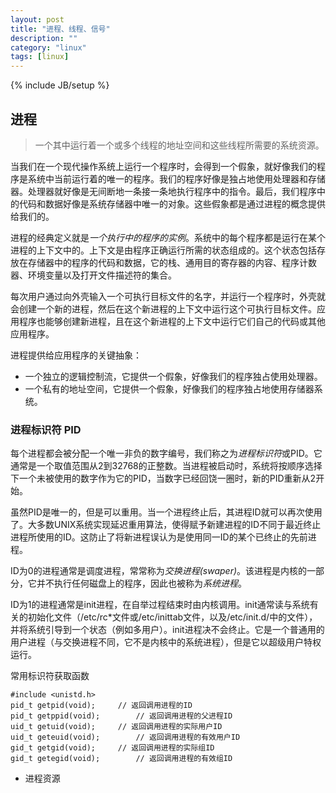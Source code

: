 ```yaml
---
layout: post
title: "进程、线程、信号"
description: ""
category: "linux"
tags: [linux]
---
```

{% include JB/setup %}

## 进程

> 一个其中运行着一个或多个线程的地址空间和这些线程所需要的系统资源。

当我们在一个现代操作系统上运行一个程序时，会得到一个假象，就好像我们的程序是系统中当前运行着的唯一的程序。我们的程序好像是独占地使用处理器和存储器。处理器就好像是无间断地一条接一条地执行程序中的指令。最后，我们程序中的代码和数据好像是系统存储器中唯一的对象。这些假象都是通过进程的概念提供给我们的。

进程的经典定义就是*一个执行中的程序的实例*。系统中的每个程序都是运行在某个进程的上下文中的。上下文是由程序正确运行所需的状态组成的。这个状态包括存放在存储器中的程序的代码和数据，它的栈、通用目的寄存器的内容、程序计数器、环境变量以及打开文件描述符的集合。

每次用户通过向外壳输入一个可执行目标文件的名字，并运行一个程序时，外壳就会创建一个新的进程，然后在这个新进程的上下文中运行这个可执行目标文件。应用程序也能够创建新进程，且在这个新进程的上下文中运行它们自己的代码或其他应用程序。

进程提供给应用程序的关键抽象：

* 一个独立的逻辑控制流，它提供一个假象，好像我们的程序独占使用处理器。
* 一个私有的地址空间，它提供一个假象，好像我们的程序独占地使用存储器系统。

### 进程标识符 PID

每个进程都会被分配一个唯一非负的数字编号，我们称之为*进程标识符*或PID。它通常是一个取值范围从2到32768的正整数。当进程被启动时，系统将按顺序选择下一个未被使用的数字作为它的PID，当数字已经回饶一圈时，新的PID重新从2开始。

虽然PID是唯一的，但是可以重用。当一个进程终止后，其进程ID就可以再次使用了。大多数UNIX系统实现延迟重用算法，使得赋予新建进程的ID不同于最近终止进程所使用的ID。这防止了将新进程误认为是使用同一ID的某个已终止的先前进程。

ID为0的进程通常是调度进程，常常称为*交换进程(swaper)*。该进程是内核的一部分，它并不执行任何磁盘上的程序，因此也被称为*系统进程*。

ID为1的进程通常是init进程，在自举过程结束时由内核调用。init通常读与系统有关的初始化文件（/etc/rc*文件或/etc/inittab文件，以及/etc/init.d/中的文件），并将系统引导到一个状态（例如多用户）。init进程决不会终止。它是一个普通用的用户进程（与交换进程不同，它不是内核中的系统进程），但是它以超级用户特权运行。

常用标识符获取函数

	#include <unistd.h>
	pid_t getpid(void);		// 返回调用进程的ID
	pid_t getppid(void);		// 返回调用进程的父进程ID
	uid_t getuid(void);		// 返回调用进程的实际用户ID
	uid_t geteuid(void);		// 返回调用进程的有效用户ID
	gid_t getgid(void);		// 返回调用进程的实际组ID
	gid_t getegid(void);		// 返回调用进程的有效组ID






* 进程资源

